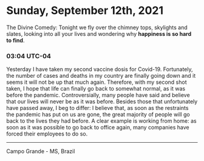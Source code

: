 # Sunday, September 12th, 2021

The Divine Comedy: Tonight we fly over the chimney tops, skylights and slates, looking
into all your lives and wondering why **happiness is so hard to find**.

### 03:04 UTC-04

Yesterday I have taken my second vaccine dosis for Covid-19. Fortunately, the number
of cases and deaths in my country are finally going down and it seems it will not
be up that much again. Therefore, with my second shot taken, I hope that life can
finally go back to somewhat normal, as it was before the pandemic. Controversially,
many people have said and believe that our lives will never be as it was before.
Besides those that unfortunately have passed away, I beg to differ: I believe that,
as soon as the restraints the pandemic has put on us are gone, the great majority
of people will go back to the lives they had before. A clear example is working
from home: as soon as it was possible to go back to office again, many companies
have forced their employees to do so.

---

Campo Grande - MS, Brazil

